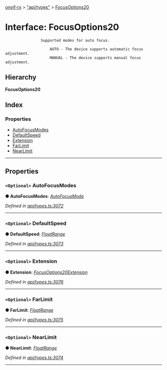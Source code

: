 [onvif-rx](../README.md) > ["api/types"](../modules/_api_types_.md) > [FocusOptions20](../interfaces/_api_types_.focusoptions20.md)

# Interface: FocusOptions20

```
                Supported modes for auto focus.
```

```
                    AUTO - The device supports automatic focus adjustment.
                    MANUAL - The device supports manual focus adjustment.
```

## Hierarchy

**FocusOptions20**

## Index

### Properties

* [AutoFocusModes](_api_types_.focusoptions20.md#autofocusmodes)
* [DefaultSpeed](_api_types_.focusoptions20.md#defaultspeed)
* [Extension](_api_types_.focusoptions20.md#extension)
* [FarLimit](_api_types_.focusoptions20.md#farlimit)
* [NearLimit](_api_types_.focusoptions20.md#nearlimit)

---

## Properties

<a id="autofocusmodes"></a>

### `<Optional>` AutoFocusModes

**● AutoFocusModes**: *[AutoFocusMode](../enums/_api_types_.autofocusmode.md)*

*Defined in [api/types.ts:3072](https://github.com/patrickmichalina/onvif-rx/blob/3ab1739/src/api/types.ts#L3072)*

___
<a id="defaultspeed"></a>

### `<Optional>` DefaultSpeed

**● DefaultSpeed**: *[FloatRange](_api_types_.floatrange.md)*

*Defined in [api/types.ts:3073](https://github.com/patrickmichalina/onvif-rx/blob/3ab1739/src/api/types.ts#L3073)*

___
<a id="extension"></a>

### `<Optional>` Extension

**● Extension**: *[FocusOptions20Extension](_api_types_.focusoptions20extension.md)*

*Defined in [api/types.ts:3076](https://github.com/patrickmichalina/onvif-rx/blob/3ab1739/src/api/types.ts#L3076)*

___
<a id="farlimit"></a>

### `<Optional>` FarLimit

**● FarLimit**: *[FloatRange](_api_types_.floatrange.md)*

*Defined in [api/types.ts:3075](https://github.com/patrickmichalina/onvif-rx/blob/3ab1739/src/api/types.ts#L3075)*

___
<a id="nearlimit"></a>

### `<Optional>` NearLimit

**● NearLimit**: *[FloatRange](_api_types_.floatrange.md)*

*Defined in [api/types.ts:3074](https://github.com/patrickmichalina/onvif-rx/blob/3ab1739/src/api/types.ts#L3074)*

___

